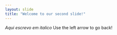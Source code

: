 ```yaml
---
layout: slide
title: "Welcome to our second slide!"
---
```

*Aqui escrevo em italico*
Use the left arrow to go back!
